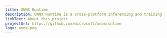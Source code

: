 ```yaml
---
title: ONNX Runtime
description: ONNX Runtime is a cross-platform inferencing and training accelerator compatible with many popular ML/DNN frameworks, including PyTorch, TensorFlow/Keras, scikit-learn, and more
linkText: About this project
projectUrl: https://github.com/microsoft/onnxruntime
logo: onnx.png
---
```

